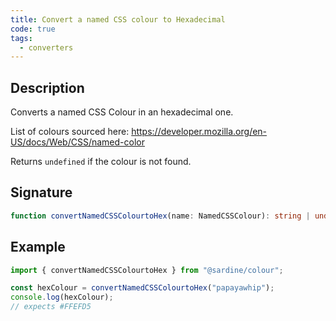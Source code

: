 ```yaml
---
title: Convert a named CSS colour to Hexadecimal
code: true
tags:
  - converters
---
```


## Description

Converts a named CSS Colour in an hexadecimal one.

List of colours sourced here:
https://developer.mozilla.org/en-US/docs/Web/CSS/named-color

Returns `undefined` if the colour is not found.

## Signature

```typescript
function convertNamedCSSColourtoHex(name: NamedCSSColour): string | undefined;
```

## Example

```javascript
import { convertNamedCSSColourtoHex } from "@sardine/colour";

const hexColour = convertNamedCSSColourtoHex("papayawhip");
console.log(hexColour);
// expects #FFEFD5
```
